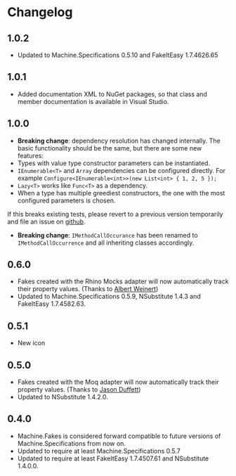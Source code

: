 # Changelog
## 1.0.2
* Updated to Machine.Specifications 0.5.10 and FakeItEasy 1.7.4626.65

## 1.0.1
* Added documentation XML to NuGet packages, so that class and member documentation is available in Visual Studio.

## 1.0.0
* **Breaking change**: dependency resolution has changed internally. The basic functionality should be the same, but there are some new features:
 * Types with value type constructor parameters can be instantiated.
 * `IEnumerable<T>` and `Array` dependencies can be configured directly. For example
    `Configure<IEnumerable<int>>(new List<int> { 1, 2, 5 });`
 * `Lazy<T>` works like `Func<T>` as a dependency.
 * When a type has multiple greediest constructors, the one with the most configured parameters is chosen.

 If this breaks existing tests, please revert to a previous version temporarily and file an issue on [github](https://github.com/machine/machine.fakes/issues).
* **Breaking change**: `IMethodCallOccurance` has been renamed to `IMethodCallOccurrence` and all inheriting classes accordingly.

## 0.6.0
* Fakes created with the Rhino Mocks adapter will now automatically track their property values. (Thanks to [Albert Weinert](https://github.com/DerAlbertCom))
* Updated to Machine.Specifications 0.5.9, NSubstitute 1.4.3 and FakeItEasy 1.7.4582.63.

## 0.5.1
* New icon

## 0.5.0
* Fakes created with the Moq adapter will now automatically track their property values. (Thanks to [Jason Duffett](https://github.com/laazyj))
* Updated to NSubstitute 1.4.2.0.

## 0.4.0
* Machine.Fakes is considered forward compatible to future versions of Machine.Specifications from now on.
* Updated to require at least Machine.Specifications 0.5.7
* Updated to require at least FakeItEasy 1.7.4507.61 and NSubstitute 1.4.0.0.